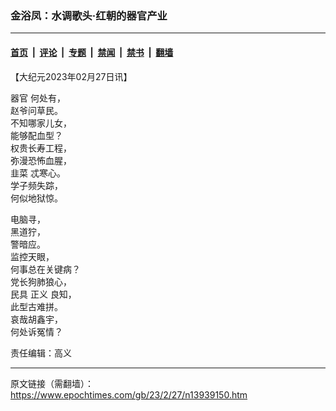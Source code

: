 ### 金浴凤：水调歌头·红朝的器官产业

---

#### [首页](../../../..?n13939150) &nbsp;|&nbsp; [评论](../../../../../epoch-comment?n13939150) &nbsp;|&nbsp; [专题](../../../../../epoch-special?n13939150) &nbsp;|&nbsp; [禁闻](../../../../../epoch-news?n13939150) &nbsp;|&nbsp; [禁书](../../../../../books?n13939150) &nbsp;|&nbsp; [翻墙](https://github.com/gfw-breaker/nogfw/blob/master/README.md?n13939150)


<div class="post_content" id="artbody" itemprop="articleBody">
 <!-- article content begin -->
 <p>
  【大纪元2023年02月27日讯】
 </p>
 <p>
  <ok href="https://www.epochtimes.com/gb/tag/%E5%99%A8%E5%AE%98.html">
   器官
  </ok>
  何处有，
  <br/>
  赵爷问草民。
  <br/>
  不知哪家儿女，
  <br/>
  能够配血型？
  <br/>
  权贵长寿工程，
  <br/>
  弥漫恐怖血腥，
  <br/>
  <ok href="https://www.epochtimes.com/gb/tag/%E9%9F%AD%E8%8F%9C.html">
   韭菜
  </ok>
  忒寒心。
  <br/>
  学子频失踪，
  <br/>
  何似地狱惊。
 </p>
 <p>
  电脑寻，
  <br/>
  黑道狞，
  <br/>
  警暗应。
  <br/>
  监控天眼，
  <br/>
  何事总在关键病？
  <br/>
  党长狗肺狼心，
  <br/>
  民具
  <ok href="https://www.epochtimes.com/gb/tag/%E6%AD%A3%E4%B9%89.html">
   正义
  </ok>
  良知，
  <br/>
  此型古难拼。
  <br/>
  哀哉胡鑫宇，
  <br/>
  何处诉冤情？
 </p>
 <p>
  责任编辑：高义
 </p>
 <!-- article content end -->
 <div id="below_article_ad">
 </div>
</div>


---

原文链接（需翻墙）：https://www.epochtimes.com/gb/23/2/27/n13939150.htm